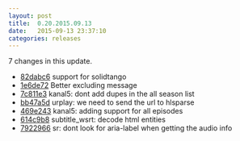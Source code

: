 ```yaml
---
layout: post
title:  0.20.2015.09.13
date:   2015-09-13 23:37:10
categories: releases
---
```


7 changes in this update.

* [82dabc6](https://github.com/spaam/svtplay-dl/commit/82dabc6) support for solidtango
* [1e6de72](https://github.com/spaam/svtplay-dl/commit/1e6de72) Better excluding message
* [7c811e3](https://github.com/spaam/svtplay-dl/commit/7c811e3) kanal5: dont add dupes in the all season list
* [bb47a5d](https://github.com/spaam/svtplay-dl/commit/bb47a5d) urplay: we need to send the url to hlsparse
* [469e243](https://github.com/spaam/svtplay-dl/commit/469e243) kanal5: adding support for all episodes
* [614c9b8](https://github.com/spaam/svtplay-dl/commit/614c9b8) subtitle_wsrt: decode html entities
* [7922966](https://github.com/spaam/svtplay-dl/commit/7922966) sr: dont look for aria-label when getting the audio info

